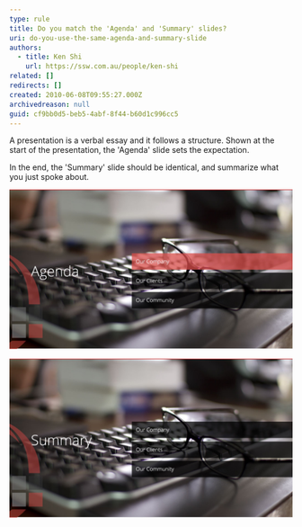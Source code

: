 ```yaml
---
type: rule
title: Do you match the 'Agenda' and 'Summary' slides?
uri: do-you-use-the-same-agenda-and-summary-slide
authors:
  - title: Ken Shi
    url: https://ssw.com.au/people/ken-shi
related: []
redirects: []
created: 2010-06-08T09:55:27.000Z
archivedreason: null
guid: cf9bb0d5-beb5-4abf-8f44-b60d1c996cc5
---
```

A presentation is a verbal essay and it follows a structure. Shown at the start of the presentation, the 'Agenda' slide sets the expectation.   

In the end, the 'Summary' slide should be identical, and summarize what you just spoke about.

<!--endintro-->

![Figure: Slide for agenda](/rules/do-you-use-the-same-agenda-and-summary-slide/goodagenda.jpg)

![Figure: Slide for summary (is the same as agenda)](/rules/do-you-use-the-same-agenda-and-summary-slide/goodsummary.jpg)
